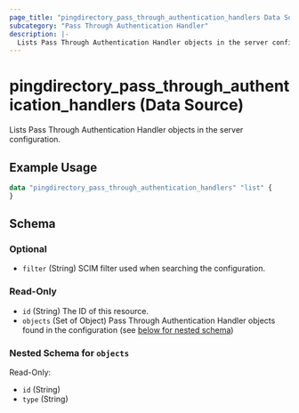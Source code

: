 ```yaml
---
page_title: "pingdirectory_pass_through_authentication_handlers Data Source - terraform-provider-pingdirectory"
subcategory: "Pass Through Authentication Handler"
description: |-
  Lists Pass Through Authentication Handler objects in the server configuration.
---
```


# pingdirectory_pass_through_authentication_handlers (Data Source)

Lists Pass Through Authentication Handler objects in the server configuration.

## Example Usage

```terraform
data "pingdirectory_pass_through_authentication_handlers" "list" {
}
```

<!-- schema generated by tfplugindocs -->
## Schema

### Optional

- `filter` (String) SCIM filter used when searching the configuration.

### Read-Only

- `id` (String) The ID of this resource.
- `objects` (Set of Object) Pass Through Authentication Handler objects found in the configuration (see [below for nested schema](#nestedatt--objects))

<a id="nestedatt--objects"></a>
### Nested Schema for `objects`

Read-Only:

- `id` (String)
- `type` (String)

